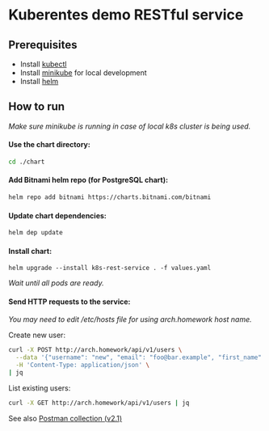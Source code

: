 # Kuberentes demo RESTful service

## Prerequisites
* Install [kubectl](https://kubernetes.io/ru/docs/tasks/tools/install-kubectl/)
* Install [minikube](https://kubernetes.io/ru/docs/tasks/tools/install-minikube/) for local development
* Install [helm](https://helm.sh/docs/intro/install/)

## How to run
_Make sure minikube is running in case of local k8s cluster is being used._

#### Use the chart directory:
```bash
cd ./chart
```

#### Add Bitnami helm repo (for PostgreSQL chart):
```bash
helm repo add bitnami https://charts.bitnami.com/bitnami
```

#### Update chart dependencies:
```bash
helm dep update
```

#### Install chart:
```
helm upgrade --install k8s-rest-service . -f values.yaml
```
_Wait until all pods are ready._

#### Send HTTP requests to the service:
_You may need to edit /etc/hosts file for using arch.homework host name._

Create new user:
```bash
curl -X POST http://arch.homework/api/v1/users \
  --data '{"username": "new", "email": "foo@bar.example", "first_name": "Foo", "last_name": "Bar"}' \
  -H 'Content-Type: application/json' \
| jq
```

List existing users:
```bash
curl -X GET http://arch.homework/api/v1/users | jq
```

See also [Postman collection (v2.1)](https://github.com/stkrizh/otus/blob/master/kubernetes_rest_service/k8s-rest-service.postman_collection.json)
